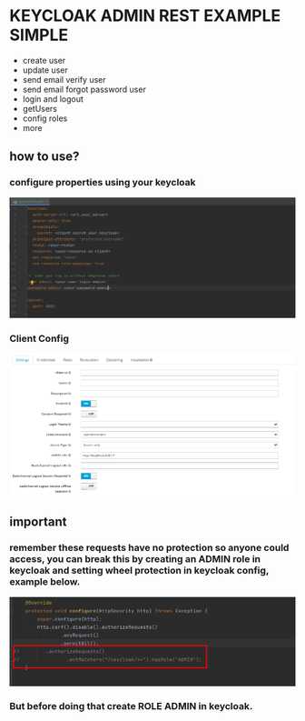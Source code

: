 # KEYCLOAK ADMIN REST EXAMPLE SIMPLE

* create user
* update user
* send email verify user
* send email forgot password user
* login and logout
* getUsers
* config roles
* more

## how to use?

### configure properties using your keycloak

![Alt text](config.png "config")


### Client Config

![Alt text](cliente_config.png "client_config")


## important

### remember these requests have no protection so anyone could access, you can break this by creating an ADMIN role in keycloak and setting wheel protection in keycloak config, example below.

![Alt text](admin.png "admin")


### But before doing that create ROLE ADMIN in keycloak.
